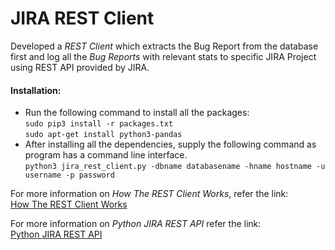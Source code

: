 # JIRA REST Client

Developed a _REST Client_ which extracts the Bug Report from the database first and log all the _Bug Reports_ with relevant stats to specific JIRA Project using REST API provided by JIRA.  

#### Installation:

* Run the following command to install all the packages:  
	``sudo pip3 install -r packages.txt``  
	``sudo apt-get install python3-pandas``
* After installing all the dependencies, supply the following command as program has a command line interface.  
	``python3 jira_rest_client.py -dbname databasename -hname hostname -u username -p password``  

For more information on _How The REST Client Works_, refer the link:  
[How The REST Client Works](https://docs.google.com/document/d/1CHUcDlvIS7zXKYXRY1dFw2VWpx4xE4YB63O0jG0dfM8/edit?usp=sharing)  

For more information on _Python JIRA REST API_ refer the link:  
[Python JIRA REST API](https://jira.readthedocs.io/en/master/examples.html)  

